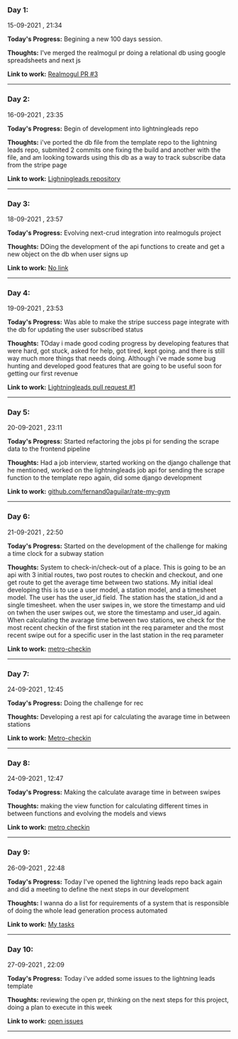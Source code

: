 ### Day 1:
15-09-2021 , 21:34 

**Today's Progress:** Begining a new 100 days session.

**Thoughts:** I've merged the realmogul pr doing a relational db using google spreadsheets and next js

**Link to work:** [Realmogul PR #3](https://github.com/Lightning-Leads/realmogul/pull/3)


***
### Day 2:
16-09-2021 , 23:35 

**Today's Progress:** Begin of development into lightningleads repo

**Thoughts:** i've ported the db file from the template repo to the lightning leads repo, submited 2 commits one fixing the build and another with the file, and am looking towards using this db as a way to track subscribe data from the stripe page

**Link to work:** [Lighningleads repository](https://github.com/Lightning-Leads/lightningleads)


***
### Day 3:
18-09-2021 , 23:57 

**Today's Progress:** Evolving next-crud integration into realmoguls project

**Thoughts:** DOing the development of the api functions to create and get a new object on the db when user signs up

**Link to work:** [No link](-)


***
### Day 4:
19-09-2021 , 23:53 

**Today's Progress:** Was able to make the stripe success page integrate with the db for updating the user subscribed status

**Thoughts:** TOday i made good coding progress by developing features that were hard, got stuck, asked for help, got tired, kept going. and there is still way much more things that needs doing. Although i've made some bug hunting and developed good features that are going to be useful soon for getting our first revenue

**Link to work:** [Lightningleads pull request #1](https://github.com/Lightning-Leads/lightningleads/pull/1)


***
### Day 5:
20-09-2021 , 23:11 

**Today's Progress:** Started refactoring the jobs pi for sending the scrape data to the frontend pipeline

**Thoughts:** Had a job interview, started working on the django challenge that he mentioned, worked on the lightningleads job api for sending the scrape function to the template repo again, did some django development

**Link to work:** [github.com/fernand0aguilar/rate-my-gym](no)


***
### Day 6:
21-09-2021 , 22:50 

**Today's Progress:** Started on the development of the challenge for making a time clock for a subway station

**Thoughts:** System to check-in/check-out of a place. This is going to be an api with 3 initial routes, two post routes to checkin and checkout, and one get route to get the average time between two stations. My initial ideal developing this is to use a user model, a station model, and a timesheet model. The user has the user_id field. The station has the station_id and a single timesheet. when the user swipes in, we store the timestamp and uid on twhen the user swipes out, we store the timestamp and user_id again. When calculating the avarage time between two stations, we check for the most recent checkin of the first station int the req parameter and the most recent swipe out for a specific user in the last station in the req parameter

**Link to work:** [metro-checkin](https://github.com/fernand0aguilar/metro-checkin)


***
### Day 7:
24-09-2021 , 12:45 

**Today's Progress:** Doing the challenge for rec

**Thoughts:** Developing a rest api for calculating the avarage time in between stations

**Link to work:** [Metro-checkin](https://github.com/fernand0aguilar/metro-checkin)


***
### Day 8:
24-09-2021 , 12:47 

**Today's Progress:** Making the calculate avarage time in between swipes 

**Thoughts:** making the view function for calculating different times in between functions and evolving the models and views

**Link to work:** [metro checkin](https://github.com/fernand0aguilar/metro-checkin)


***
### Day 9:
26-09-2021 , 22:48 

**Today's Progress:** Today I've opened the lightning leads repo back again and did a meeting to define the next steps in our development

**Thoughts:** I wanna do a list for requirements of a system that is responsible of doing the whole lead generation process automated

**Link to work:** [My tasks](https://coda.io/d/Build-Lean-SaaS_dUVGOMVd_i6/Task-Management_su5xf#My-Tasks_tuGL9)


***
### Day 10:
27-09-2021 , 22:09 

**Today's Progress:** Today i've added some issues to the lightning leads template

**Thoughts:** reviewing the open pr, thinking on the next steps for this project, doing a plan to execute in this week

**Link to work:** [open issues](https://github.com/Lightning-Leads/lightningleads/issues)


***
